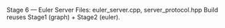 Stage 6 — Euler Server
Files: euler_server.cpp, server_protocol.hpp
Build reuses Stage1 (graph) + Stage2 (euler).
